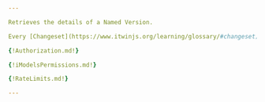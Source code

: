 ```yaml
---

Retrieves the details of a Named Version.

Every [Changeset](https://www.itwinjs.org/learning/glossary/#changeset) on the timeline creates a new version of the iModel. However, some points on the timeline can represent important milestones or significant events to be saved. iModelHub provides a way to mark a point on the timeline with a name. These time points are referred to as Named Versions.

{!Authorization.md!}

{!iModelsPermissions.md!}

{!RateLimits.md!}

---
```

